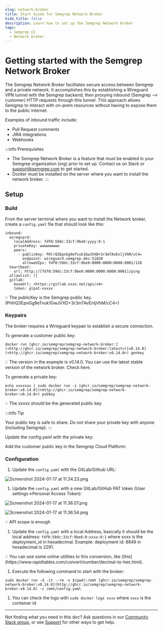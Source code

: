 ```yaml
---
slug: network-broker
title: Start Guide for Semgrep Network Broker
hide_title: false
description: Learn how to set up the Semgrep Network Broker
tags:
  - Semgrep CI
  - Network broker
---
```


# Getting started with the Semgrep Network Broker

The Semgrep Network Broker facilitates secure access between Semgrep and a private network. It accomplishes this by establishing a Wireguard VPN tunnel with the Semgrep backend, then proxying inbound (Semgrep --> customer) HTTP requests through this tunnel. This approach allows Semgrep to interact with on-prem resources without having to expose them to the public internet.

Examples of inbound traffic include:

- Pull Request comments
- JIRA integrations
- Webhooks

:::info Prerequisites
- The Semgrep Network Broker is a feature that must be enabled in your Semgrep organization (org) prior to set up. Contact us on Slack or support@semgrep.com to get started.
- Docker must be installed on the server where you want to install the network broker. :::

## Setup

### Build

From the server terminal where you want to install the Network broker, create a `config.yaml` file that should look like this:

```
inbound:
  wireguard:
    localAddress: fdf0:59dc:33cf:9be8:yyyy:0:1
    privateKey: wwwwwwwww
    peers:
      - publicKey: PHlrQ3EpnGg9eTvuk1GwJVXD+3r3mTAvEnljVhM/cC4=
        endpoint: wireguard.semgrep.dev:51820
        allowedIps: fdf0:59dc:33cf:9be9:0000:0000:0000:0001/128
  heartbeat:
    url: http://[fdf0:59dc:33cf:9be9:0000:0000:0000:0001]/ping
  allowlist: []
  gitlab:
    baseUrl: <https://gitlab.xxxx.net/api/v4>
    token: glpat-xxxxx
```

<aside> 💡 The publicKey is the Semgrep public key. (PHlrQ3EpnGg9eTvuk1GwJVXD+3r3mTAvEnljVhM/cC4=)
</aside>


### Keypairs

The broker requires a Wireguard keypair to establish a secure connection.

To generate a customer public key:

```
docker run [ghcr.io/semgrep/semgrep-network-broker:](<http://ghcr.io/semgrep/semgrep-network-broker:latest>)[v0.14.0](<http://ghcr.io/semgrep/semgrep-network-broker:v0.14.0>) genkey
```

<aside> 💡 The version in the example is v0.14.0. You can use the latest stable version of the network broker. Check here.
</aside>

To generate a private key:

```
echo xxxxxxx | sudo docker run -i [ghcr.io/semgrep/semgrep-network-broker:v0.14.0](<http://ghcr.io/semgrep/semgrep-network-broker:v0.14.0>) pubkey
```

<aside> 💡 The xxxxx should be the generated public key
</aside>

:::info Tip 

Your public key is safe to share. _Do not_ share your private key with anyone (including Semgrep). :::

Update the config.yaml with the private key:

Add the customer public key in the Semgrep Cloud Platform:

### Configuration

1. Update the `config.yaml` with the GitLab/Github URL:

![Screenshot 2024-01-17 at 11.34.23.png](https://prod-files-secure.s3.us-west-2.amazonaws.com/aeaf09c9-e827-4fed-b6a2-cc0fcc31bc3c/88dc88a1-6a3a-446a-a159-b5a9b33a853f/Screenshot_2024-01-17_at_11.34.23.png)

1. Update the `config.yaml` with a new GitLab/GitHub PAT token (User settings→Personal Access Token):

![Screenshot 2024-01-17 at 11.36.07.png](https://prod-files-secure.s3.us-west-2.amazonaws.com/aeaf09c9-e827-4fed-b6a2-cc0fcc31bc3c/7d27eb8d-7498-4ed7-bf65-e8f0983ec057/Screenshot_2024-01-17_at_11.36.07.png)

![Screenshot 2024-01-17 at 11.36.54.png](https://prod-files-secure.s3.us-west-2.amazonaws.com/aeaf09c9-e827-4fed-b6a2-cc0fcc31bc3c/21462d0b-e7f1-462e-9834-32e33ebec82b/Screenshot_2024-01-17_at_11.36.54.png)

<aside>
💡 API scope is enough

</aside>

1. Update the `config.yaml` with a local Address, basically it should be the local address: `fdf0:59dc:33cf:9be8:0:xxxx:0:1` where xxxx is the deployment_id in hexadecimal. Example: deployment id: 8849 in hexadecimal is 2291. 

<aside>
💡 You can use some online utilities to this conversion, like [this](https://www.rapidtables.com/convert/number/decimal-to-hex.html).

</aside>

1. Execute the following command to start with the broker:

`sudo docker run -d -it --rm -v $(pwd):/emt [ghcr.io/semgrep/semgrep-network-broker:v0.14.0](http://ghcr.io/semgrep/semgrep-network-broker:v0.14.0) -c /emt/config.yaml`

1. You can check the logs with `sudo docker logs xxxx` where `xxxx` is the container id

---
Not finding what you need in this doc? Ask questions in our [Community Slack group](https://go.semgrep.dev/slack), or see [Support](https://semgrep.dev/docs/support/) for other ways to get help.
